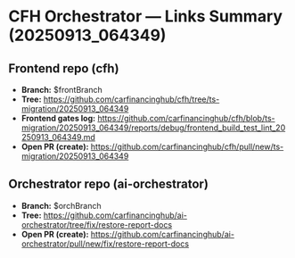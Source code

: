# CFH Orchestrator — Links Summary (20250913_064349)

## Frontend repo (cfh)
- **Branch:** $frontBranch
- **Tree:** https://github.com/carfinancinghub/cfh/tree/ts-migration/20250913_064349
- **Frontend gates log:** https://github.com/carfinancinghub/cfh/blob/ts-migration/20250913_064349/reports/debug/frontend_build_test_lint_20250913_064349.md
- **Open PR (create):** https://github.com/carfinancinghub/cfh/pull/new/ts-migration/20250913_064349

## Orchestrator repo (ai-orchestrator)
- **Branch:** $orchBranch
- **Tree:** https://github.com/carfinancinghub/ai-orchestrator/tree/fix/restore-report-docs
- **Open PR (create):** https://github.com/carfinancinghub/ai-orchestrator/pull/new/fix/restore-report-docs


